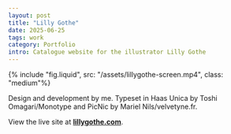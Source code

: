 ```yaml
---
layout: post
title: "Lilly Gothe"
date: 2025-06-25
tags: work
category: Portfolio
intro: Catalogue website for the illustrator Lilly Gothe
---
```


{% include "fig.liquid", src: "/assets/lillygothe-screen.mp4", class: "medium"%}

Design and development by me. Typeset in Haas Unica by Toshi Omagari/Monotype and PicNic by Mariel Nils/velvetyne.fr.

View the live site at **[lillygothe.com](https://lillygothe.com/)**.

